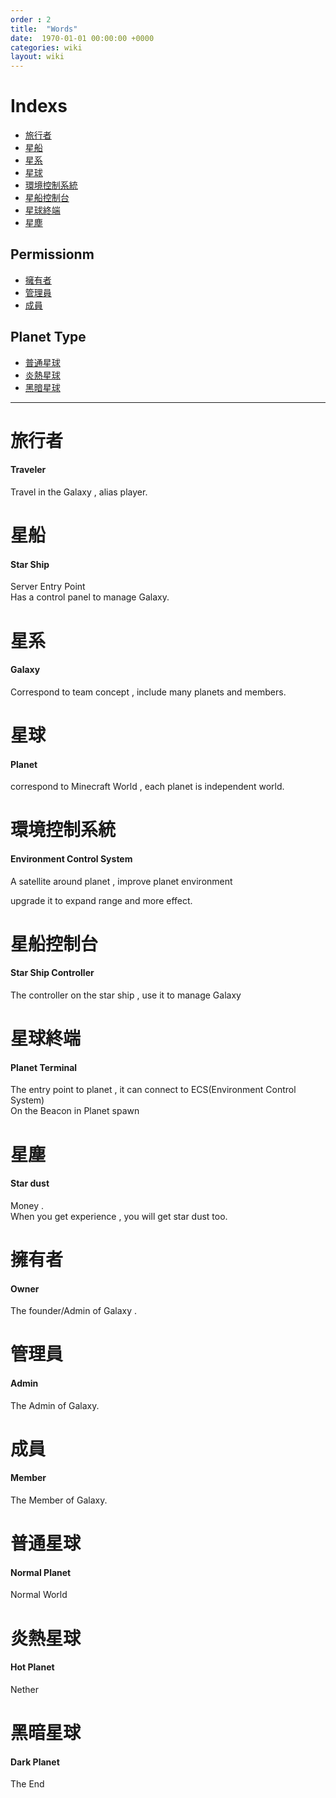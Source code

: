 ```yaml
---
order : 2
title:  "Words"
date:  1970-01-01 00:00:00 +0000
categories: wiki
layout: wiki
---
```


# Indexs

- [旅行者](#旅行者)
- [星船](#星船)
- [星系](#星系)
- [星球](#星球)
- [環境控制系統](#環境控制系統)
- [星船控制台](#星船控制台)
- [星球終端](#星球終端)
- [星塵](#星塵)

## Permissionm

- [擁有者](#擁有者)
- [管理員](#管理員)
- [成員](#成員)

## Planet Type

- [普通星球](#普通星球)
- [炎熱星球](#炎熱星球)
- [黑暗星球](#黑暗星球)

---

# 旅行者
#### Traveler

Travel in the Galaxy , alias player.

# 星船
#### Star Ship

Server Entry Point  
Has a control panel to manage Galaxy.

# 星系
#### Galaxy

Correspond to  team concept , include many planets and members.

# 星球
#### Planet

correspond to Minecraft World , each planet is independent world.

# 環境控制系統
#### Environment Control System

A satellite around planet , improve planet environment  

upgrade it to expand range and more effect.

# 星船控制台
#### Star Ship Controller

The controller on the star ship , use it to manage Galaxy

# 星球終端
#### Planet Terminal

The entry point to planet , it can connect to ECS(Environment Control System)  
On the Beacon in Planet spawn

# 星塵
#### Star dust

Money .  
When you get experience , you will  get star dust too.
  
# 擁有者
#### Owner

The founder/Admin of Galaxy .

# 管理員
#### Admin

The Admin of Galaxy.

# 成員
#### Member

The Member of Galaxy.

# 普通星球
#### Normal Planet

Normal World

# 炎熱星球
#### Hot Planet

Nether

# 黑暗星球
#### Dark Planet

The End

